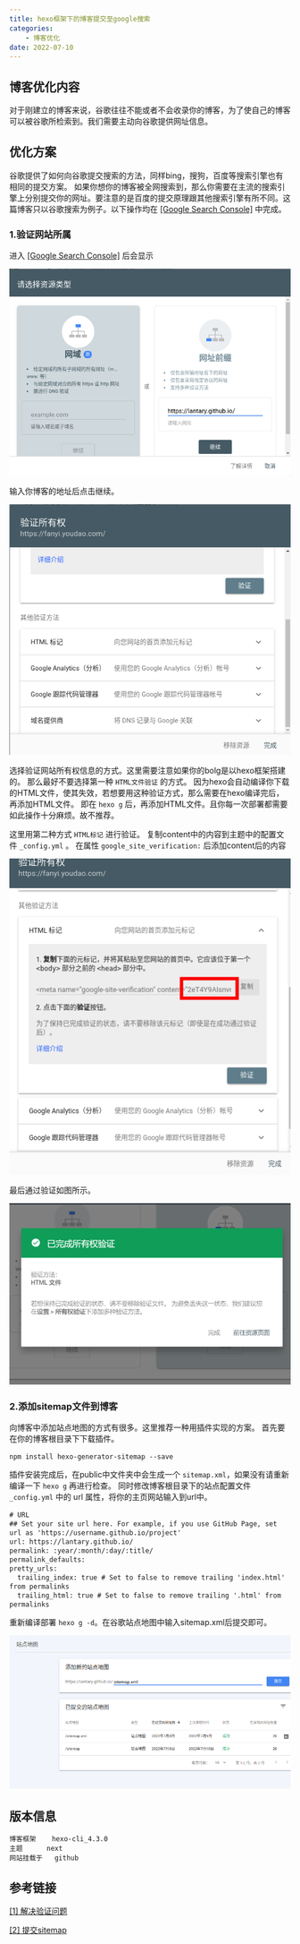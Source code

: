 ```yaml
---
title: hexo框架下的博客提交至google搜索
categories:
	- 博客优化
date: 2022-07-10
---
```


## 博客优化内容

对于刚建立的博客来说，谷歌往往不能或者不会收录你的博客，为了使自己的博客可以被谷歌所检索到。我们需要主动向谷歌提供网址信息。

## 优化方案

谷歌提供了如何向谷歌提交搜索的方法，同样bing，搜狗，百度等搜索引擎也有相同的提交方案。
如果你想你的博客被全网搜索到，那么你需要在主流的搜索引擎上分别提交你的网址。要注意的是百度的提交原理跟其他搜索引擎有所不同。这篇博客只以谷歌搜索为例子。以下操作均在 [[Google Search Console]][link1] 中完成。

### 1.验证网站所属

进入 [[Google Search Console]][link1] 后会显示

![piture_1][p1]

输入你博客的地址后点击继续。

![piture_2][p2]

选择验证网站所有权信息的方式。这里需要注意如果你的bolg是以hexo框架搭建的。 那么最好不要选择第一种 `HTML文件验证` 的方式。 因为hexo会自动编译你下载的HTML文件，使其失效，若想要用这种验证方式，那么需要在hexo编译完后，再添加HTML文件。 即在 `hexo g` 后，再添加HTML文件。且你每一次部署都需要如此操作十分麻烦。故不推荐。

这里用第二种方式 `HTML标记` 进行验证。 复制content中的内容到主题中的配置文件 `_config.yml` 。 在属性 `google_site_verification:` 后添加content后的内容

![piture_3][p3]

最后通过验证如图所示。

![piture_4][p4]

### 2.添加sitemap文件到博客

向博客中添加站点地图的方式有很多。这里推荐一种用插件实现的方案。 首先要在你的博客根目录下下载插件。
```
npm install hexo-generator-sitemap --save
```
插件安装完成后，在public中文件夹中会生成一个 `sitemap.xml`，如果没有请重新编译一下 `hexo g` 再进行检查。 同时修改博客根目录下的站点配置文件 `_config.yml` 中的 url 属性，将你的主页网站输入到url中。

```
# URL
## Set your site url here. For example, if you use GitHub Page, set url as 'https://username.github.io/project'
url: https://lantary.github.io/
permalink: :year/:month/:day/:title/
permalink_defaults:
pretty_urls:
  trailing_index: true # Set to false to remove trailing 'index.html' from permalinks
  trailing_html: true # Set to false to remove trailing '.html' from permalinks
```
重新编译部署 `hexo g -d`。在谷歌站点地图中输入sitemap.xml后提交即可。

![piture_5][p5]


## 版本信息
```
博客框架 	hexo-cli_4.3.0
主题		next
网站挂载于	github
```

## 参考链接

[[1] 解决验证问题](https://javahikers.github.io/2019/06/16/personal-blog-being-included-in-google/)

[[2] 提交sitemap](https://zhuanlan.zhihu.com/p/100922816)

[link1]: https://search.google.com/search-console/about

[p1]: https://raw.githubusercontent.com/Lantary/Private_warehouses/main/hexo%E6%A1%86%E6%9E%B6%E4%B8%8B%E7%9A%84%E5%8D%9A%E5%AE%A2%E6%8F%90%E4%BA%A4%E8%87%B3google%E6%90%9C%E7%B4%A2/p1.png
[p2]: https://github.com/Lantary/Private_warehouses/blob/main/hexo%E6%A1%86%E6%9E%B6%E4%B8%8B%E7%9A%84%E5%8D%9A%E5%AE%A2%E6%8F%90%E4%BA%A4%E8%87%B3google%E6%90%9C%E7%B4%A2/p2.png?raw=true
[p3]: https://raw.githubusercontent.com/Lantary/Private_warehouses/main/hexo%E6%A1%86%E6%9E%B6%E4%B8%8B%E7%9A%84%E5%8D%9A%E5%AE%A2%E6%8F%90%E4%BA%A4%E8%87%B3google%E6%90%9C%E7%B4%A2/p3.png
[p4]: https://raw.githubusercontent.com/Lantary/Private_warehouses/main/hexo%E6%A1%86%E6%9E%B6%E4%B8%8B%E7%9A%84%E5%8D%9A%E5%AE%A2%E6%8F%90%E4%BA%A4%E8%87%B3google%E6%90%9C%E7%B4%A2/p4.png
[p5]: https://github.com/Lantary/Private_warehouses/blob/main/hexo%E6%A1%86%E6%9E%B6%E4%B8%8B%E7%9A%84%E5%8D%9A%E5%AE%A2%E6%8F%90%E4%BA%A4%E8%87%B3google%E6%90%9C%E7%B4%A2/p5.png?raw=true
